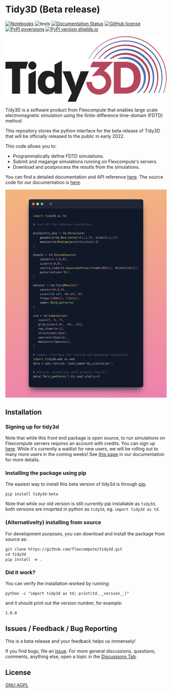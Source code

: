 # Tidy3D (Beta release)

[![Notebooks](https://mybinder.org/badge_logo.svg)](https://mybinder.org/v2/gh/flexcompute-readthedocs/tidy3d-docs/readthedocs?labpath=docs%2Fsource%2Fnotebooks)
![tests](https://github.com/flexcompute/tidy3d/actions/workflows//run_tests.yml/badge.svg)
[![Documentation Status](https://readthedocs.com/projects/flexcompute-tidy3ddocumentation/badge/?version=latest)](https://flexcompute-tidy3ddocumentation.readthedocs-hosted.com/en/latest/?badge=latest)
[![GitHub license](https://img.shields.io/github/license/flexcompute/tidy3d)](https://github.com/flexcompute/tidy3d/blob/main/LICENSE)
[![PyPI pyversions](https://img.shields.io/pypi/pyversions/tidy3d-beta.svg)](https://pypi.python.org/pypi/tidy3d-beta/)
[![PyPI version shields.io](https://img.shields.io/pypi/v/tidy3d-beta.svg)](https://pypi.python.org/pypi/tidy3d-beta/)


![](https://raw.githubusercontent.com/flexcompute/tidy3d/main/img/Tidy3D-logo.svg)

Tidy3D is a software product from Flexcompute that enables large scale electromagnetic simulation using the finite-difference time-domain (FDTD) method.

This repository stores the python interface for the beta release of Tidy3D that will be officially released to the public in early 2022.

This code allows you to:
* Programmatically define FDTD simulations.
* Submit and magange simulations running on Flexcompute's servers.
* Download and postprocess the results from the simulations.

You can find a detailed documentation and API reference [here](https://flexcompute-tidy3ddocumentation.readthedocs-hosted.com/en/latest/).
The source code for our documentation is [here](https://github.com/flexcompute-readthedocs/tidy3d-docs).

![](https://raw.githubusercontent.com/flexcompute/tidy3d/main/img/snippet.png)

## Installation

### Signing up for tidy3d

Note that while this front end package is open source, to run simulations on Flexcompute servers requires an account with credits.
You can sign up [here](https://client.simulation.cloud/register-waiting).  While it's currently a waitlist for new users, we will be rolling out to many more users in the coming weeks!  See [this page](https://flexcompute-tidy3ddocumentation.readthedocs-hosted.com/en/latest/quickstart.html) in our documentation for more details.

### Installing the package using pip

The easiest way to install this beta version of tidy3d is through [pip](https://pip.pypa.io/en/stable/).

```
pip install tidy3d-beta
```

Note that while our old version is still currently pip installable as `tidy3d`, both versions are imoprted in python as `tidy3d`, eg. `import tidy3d as td`.

### (Alternativelty) installing from source

For development purposes, you can download and install the package from source as:

```
git clone https://github.com/flexcompute/tidy3d.git
cd tidy3d
pip install -e .
```

### Did it work?

You can verify the installation worked by running:

```
python -c "import tidy3d as td; print(td.__version__)"
```

and it should print out the version number, for example:

```
1.0.0
```

## Issues / Feedback / Bug Reporting

This is a beta release and your feedback helps us immensely!

If you find bugs, file an [Issue](https://github.com/flexcompute/tidy3d/issues).
For more general discussions, questions, comments, anything else, open a topic in the [Discussions Tab](https://github.com/flexcompute/tidy3d/discussions).

## License

[GNU AGPL](https://github.com/flexcompute/tidy3d/blob/main/LICENSE)
